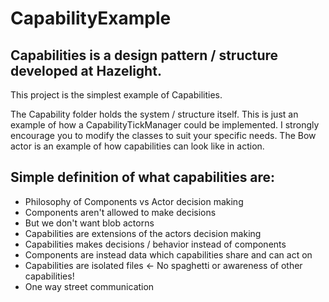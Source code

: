 # CapabilityExample

## Capabilities is a design pattern / structure developed at Hazelight.
This project is the simplest example of Capabilities.

The Capability folder holds the system / structure itself. 
This is just an example of how a CapabilityTickManager could be implemented. 
I strongly encourage you to modify the classes to suit your specific needs.
The Bow actor is an example of how capabilities can look like in action.

## Simple definition of what capabilities are:
* Philosophy of Components vs Actor decision making
* Components aren't allowed to make decisions
* But we don't want blob actorns
* Capabilities are extensions of the actors decision making
* Capabilities makes decisions / behavior instead of components
* Components are instead data which capabilities share and can act on
* Capabilities are isolated files <- No spaghetti or awareness of other capabilities!
* One way street communication

